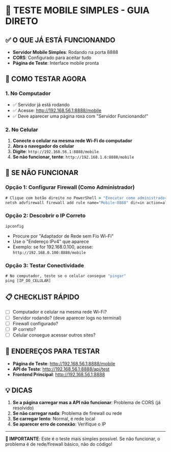 # 📱 TESTE MOBILE SIMPLES - GUIA DIRETO

## ✅ O QUE JÁ ESTÁ FUNCIONANDO

- **Servidor Mobile Simples**: Rodando na porta 8888
- **CORS**: Configurado para aceitar tudo
- **Página de Teste**: Interface mobile pronta

## 🚀 COMO TESTAR AGORA

### 1. **No Computador**
- ✅ Servidor já está rodando
- ✅ Acesse: http://192.168.56.1:8888/mobile
- ✅ Deve aparecer uma página roxa com "Servidor Funcionando!"

### 2. **No Celular**
1. **Conecte o celular na mesma rede Wi-Fi do computador**
2. **Abra o navegador do celular**
3. **Digite**: `http://192.168.56.1:8888/mobile`
4. **Se não funcionar, tente**: `http://192.168.1.6:8888/mobile`

## 🔧 SE NÃO FUNCIONAR

### Opção 1: Configurar Firewall (Como Administrador)
```cmd
# Clique com botão direito no PowerShell > "Executar como administrador"
netsh advfirewall firewall add rule name="Mobile-8888" dir=in action=allow protocol=TCP localport=8888
```

### Opção 2: Descobrir o IP Correto
```cmd
ipconfig
```
- Procure por "Adaptador de Rede sem Fio Wi-Fi"
- Use o "Endereço IPv4" que aparece
- Exemplo: se for 192.168.0.100, acesse: `http://192.168.0.100:8888/mobile`

### Opção 3: Testar Conectividade
```cmd
# No computador, teste se o celular consegue "pingar"
ping [IP_DO_CELULAR]
```

## 📋 CHECKLIST RÁPIDO

- [ ] Computador e celular na mesma rede Wi-Fi?
- [ ] Servidor rodando? (deve aparecer logs no terminal)
- [ ] Firewall configurado?
- [ ] IP correto?
- [ ] Celular consegue acessar outros sites?

## 🎯 ENDEREÇOS PARA TESTAR

- **Página de Teste**: http://192.168.56.1:8888/mobile
- **API de Teste**: http://192.168.56.1:8888/api/test
- **Frontend Principal**: http://192.168.56.1:8888

## 💡 DICAS

1. **Se a página carregar mas a API não funcionar**: Problema de CORS (já resolvido)
2. **Se não carregar nada**: Problema de firewall ou rede
3. **Se carregar lento**: Normal, é rede local
4. **Se aparecer erro de conexão**: Verifique o IP

---

**🚨 IMPORTANTE**: Este é o teste mais simples possível. Se não funcionar, o problema é de rede/firewall básico, não do código!